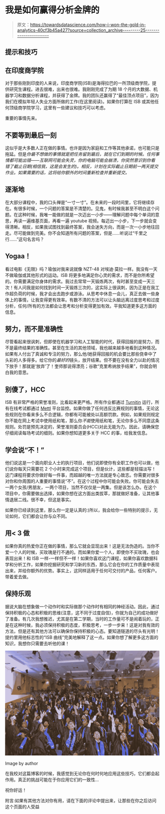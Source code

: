 # 我是如何赢得分析金牌的

> 原文：<https://towardsdatascience.com/how-i-won-the-gold-in-analytics-40cf3b45a427?source=collection_archive---------25----------------------->

## 提示和技巧

## 在印度商学院

对于那些刚到印度的人来说，印度商学院(ISB)是海得拉巴的一所顶级商学院，提供研究生课程。进去很难，出来也很难。我刚刚完成了为期 18 个月的大数据、机器学习和数据分析课程，并获得了金牌。我的团队还赢得了“最佳顶点项目”，因为我们在模拟年轻人失业方面所做的工作(在这里阅读)。如果你打算在 ISB 或其他任何顶级商学院学习，这里有一些建议和技巧可以考虑。

重要的事情先来。

## **不要等到最后一刻**

这似乎是大多数人正在做的事情。也许是因为家庭和工作等其他承诺，也可能只是拖延。但是*你最不想做的事情就是把任务留到最后，就在它们到期的时候。任何事情都可能出错——互联网可能会失灵，你的电脑可能会崩溃，你突然意识到你看错了截止日期(相信我，这是会发生的)。相反，计划在实际截止日期前一两天提交作业。如果需要的话，这将给你额外的时间重新检查并重新提交。*

## 逐渐地

在大部分课程中，我的口头禅是“一寸一寸”。在未来的一段时间里，它将继续存在。有很多时候，一个问题的答案是不清楚的。见鬼，有时候我甚至不明白这个问题。在这种时候，我唯一能做的就是一次迈出一小步——理解问题中每个单词的意思，再读一遍维基页面，再看一遍 youtube 视频。每迈出一小步，下一步就会变得清晰。相反，如果我试图找到最终答案，我会迷失方向，而是一次一小步地往回走。尽可能做到完美。你不会知道所有问题的答案，但是……听说过“千里之行……”这句名言吗？

## **Yogaa！**

看过电影《无限》吗？瑜伽对我来说就像 NZT-48 对埃迪·莫拉一样。我没有一天不做瑜伽或其他形式的运动。ISB 将更多地满足你心灵的需求，而不是你所希望的。你需要满足你身体的需求。我过去常常一天锻炼两次，有时甚至变成一天三次！有人问我是如何找到时间一天锻炼三次的，这实际上很讽刺，因为正是在我工作超负荷的时候，我才会出去跑步或游泳。从思考中休息一会儿，真正去做一些身体上的事情，让我变得更有效率。有数不清的方法可以让头脑远离过度思考和过度分析，任何/所有的方法都会让思考和分析变得更加有效。平我知道更多这方面的信息。

## 努力，而不是准确性

尽管看起来很讽刺，但即使在机器学习和人工智能的时代，获得回报的是努力，而不是最终结果的准确性。甚至在生活的其他领域，我也越来越多地看到这种情况。如果有人付出了真诚和专注的努力，那么他/她获得回报的机会要比那些侥幸中了头彩的人多得多。给它你的*最好的*镜头，放开结果。但不要在没有全力以赴的情况下放手！那就是‘放弃’了！奎师那说得漂亮；谷歌“克里希纳放手结果”，你就会明白我的意思。

## 别傻了，HCC

ISB 有非常严格的荣誉准则，比看起来更严格。所有作业都通过 [Turnitin](https://www.turnitin.com/) 运行，所有在线考试都通过 [Mettl](https://mettl.com/) 平台监控。如果你做了任何违反比赛规则的事情，无论这些规则在你看来多么不合逻辑，你都有可能被处以高额罚款。例如，如果规则规定你不能在网上考试中使用纸和笔，那么你*不能*使用纸和笔，无论你多么不同意这条规则。处罚是预先决定的，荣誉准则委员会(HCC)对此无能为力。因此，请确保您仔细阅读每场考试的细则。如果你想知道更多关于 HCC 的事，给我发信息。

## 学会说“不！”

他们说这是一个面向职业人士的执行项目，他们说即使你有全职工作也可以做，他们说你每天只需要花 2 个小时来完成这个项目，但是伙计，这些都是轻描淡写！这门课程将要求你做好每一件事，而超越的唯一方法就是专心致志。你需要对很多对你和你周围的人重要的事情说“不”。在这个过程中你可能会失败。你可能会失去一两个女孩/男朋友，一两个项目，当然不仅仅是一两集。但是该怎么办。在这个项目中，你需要做出选择，如果你想在这方面出类拔萃，那就做好准备，让其他事情退居二线。很不幸，但这是事实。

如果你已经读到这里，那么你一定是认真的:)所以，我会给你一些特别的提示，无论如何，它们都会让你与众不同。

## 用< 3 做

如果你真的热爱你正在做的事情，那么它就会显现出来！这是无法伪造的。当你不爱一个人的时候，买玫瑰是行不通的。而如果你爱一个人，即使你不买玫瑰，也会表现出来！和 ISB 一样-一样但不一样！如果你喜欢这门课程，如果你喜欢数据科学和分析工作，如果你挖掘研究和学习新的东西，那么它会在你的工作质量中表现出来，并给你额外的优势。事实上，这同样适用于任何可交付的产品，任何客户。带着爱去做。

## 保持乐观

据说大脑在想象做一个动作时和实际做那个动作时有相同的神经活动。因此，通过保持积极的心态和积极的思维(注意，这不同于过度自信)，你就为自己的成功做好了准备。有几次我想推迟，尤其是在第二学期，当时的工作量可不是闹着玩的，正是在这种时候，我必须保持积极的态度，积极思考，一步一步来！这是对我有效的方法，但是还有其他方法可以确保你保持积极的心态。要知道隧道的尽头有光明！提约里用他标志性的“ISB 曲线”完美地解释了这一点。如果你想了解更多这方面的知识，我想你只需要去听他的课！

![](img/eb6823541c45d54398ae547d232f9fe3.png)

Image by author

在我校对这篇博客的时候，我感觉到无论你在何时何地应用这些技巧，它们都会起作用。真正的挑战可能在于你应用它们的一致性…

祝你好运！

附言:如果有其他方法对你有用，请在下面的评论中提出来，让那些在你之后访问这个页面的人受益